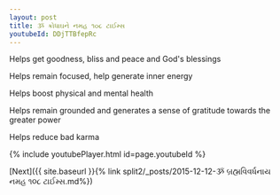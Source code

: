 ```yaml
---
layout: post
title: ૐ ક્રોધાઘને નમહ ૧૦૮ ટાઈમ્સ
youtubeId: DDjTTBfepRc
---
```

 
 
Helps get goodness, bliss and peace and God's blessings
 
Helps remain focused, help generate inner energy 
 
Helps boost physical and mental health 
 
Helps remain grounded and generates a sense of gratitude towards the greater power 
 
Helps reduce bad karma
 
 
 
 


{% include youtubePlayer.html id=page.youtubeId %}
 
[Next]({{ site.baseurl }}{% link  split2/_posts/2015-12-12-ૐ બ્રહ્મવિવર્ધનાય નમહ ૧૦૮ ટાઈમ્સ.md%})
 

